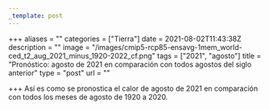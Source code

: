 ```yaml
---
_template: post
---
```





+++
aliases = ""
categories = ["Tierra"]
date = 2021-08-02T11:43:38Z
description = ""
image = "/images/cmip5-rcp85-ensavg-1mem_world-ced_t2_aug_2021_minus_1920-2022_cf.png"
tags = ["2021", "agosto"]
title = "Pronóstico: agosto de 2021 en comparación con todos agostos del siglo anterior"
type = "post"
url = ""

+++
Así es como se pronostica el calor de agosto de 2021 en comparación con todos los meses de agosto de 1920 a 2020.
